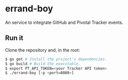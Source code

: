 # errand-boy
An service to integrate GitHub and Pivotal Tracker events.

## Run it
Clone the repository and, in the root:
```sh
$ go get # Install the project's dependencies.
$ go build # Build the executable.
$ export PT_API_TOKEN=<your Tracker API token>
$ ./errand-boy [-p <port=8080>]
```
